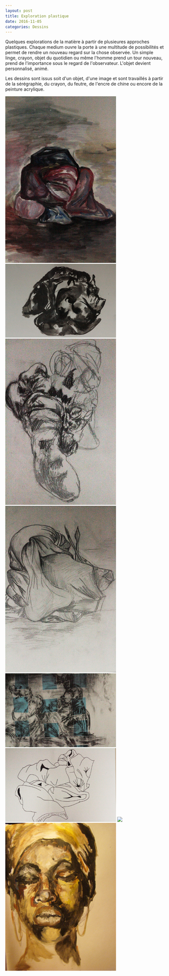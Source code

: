 ```yaml
---
layout: post
title: Exploration plastique
date: 2016-11-05
categories: Dessins
---
```


Quelques explorations de la matière à partir de plusieures approches plastiques. Chaque medium ouvre la porte à 
une multitude de possibilités et permet de rendre un nouveau regard sur la chose observée. Un simple linge, crayon, 
objet du quotidien ou même l'homme prend un tour nouveau, prend de l'importance sous le regard de l'observateur.
L'objet devient personnalisé, animé.

Les dessins sont issus soit d'un objet, d'une image et sont travaillés à partir 
de la sérégraphie, du crayon, du feutre, de l'encre de chine ou encore de la peinture acrylique.


<a href="/images/fulls/D1.jpg" target="_blank"><img src="/images/fulls/D1.jpg" width="350"></a> <a href="/images/fulls/D2.jpg" target="_blank"><img src="/images/fulls/D2.jpg" width="350"></a> <a href="/images/fulls/D9.jpg" target="_blank"><img src="/images/fulls/D9.jpg" width="350"></a> <a href="/images/fulls/D4.jpg" target="_blank"><img src="/images/fulls/D4.jpg" width="350"></a>
<a href="/images/fulls/D5.jpg" target="_blank"><img src="/images/fulls/D5.jpg" width="350"></a> <a href="/images/fulls/D3.jpg" target="_blank"><img src="/images/fulls/D3.jpg" width="350"></a> <a href="/images/fulls/D7.jpg" target="_blank"><img src="/images/fulls/D7.jpg" width="350"></a> <a href="/images/fulls/D8.jpg" target="_blank"><img src="/images/fulls/D8.jpg" width="350"></a> 

